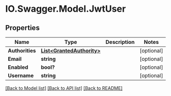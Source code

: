 # IO.Swagger.Model.JwtUser
## Properties

Name | Type | Description | Notes
------------ | ------------- | ------------- | -------------
**Authorities** | [**List&lt;GrantedAuthority&gt;**](GrantedAuthority.md) |  | [optional] 
**Email** | **string** |  | [optional] 
**Enabled** | **bool?** |  | [optional] 
**Username** | **string** |  | [optional] 

[[Back to Model list]](../README.md#documentation-for-models) [[Back to API list]](../README.md#documentation-for-api-endpoints) [[Back to README]](../README.md)

